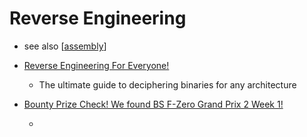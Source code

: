 Reverse Engineering
===================

* see also [[assembly]]

* [Reverse Engineering For Everyone!](https://0xinfection.github.io/reversing/)
    * The ultimate guide to deciphering binaries for any architecture

* [Bounty Prize Check! We found BS F-Zero Grand Prix 2 Week 1!](https://superfamicom.org/blog/2025/03/we-found-bs-f-zero-grand-prix-2-week-1/)
    * [](https://archive.org/details/bs_f-zero_deluxe_v1.1)


[//begin]: # "Autogenerated link references for markdown compatibility"
[assembly]: assembly.md "Assembly Code"
[//end]: # "Autogenerated link references"
